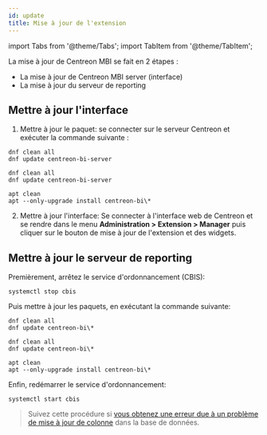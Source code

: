 ```yaml
---
id: update
title: Mise à jour de l'extension
---
```

import Tabs from '@theme/Tabs';
import TabItem from '@theme/TabItem';

La mise à jour de Centreon MBI se fait en 2 étapes :

- La mise à jour de Centreon MBI server (interface)
- La mise à jour du serveur de reporting

## Mettre à jour l'interface

1. Mettre à jour le paquet: se connecter sur le serveur Centreon et exécuter la commande suivante :

<Tabs groupId="sync">
<TabItem value="Alma / RHEL / Oracle Linux 8" label="Alma / RHEL / Oracle Linux 8">

```shell
dnf clean all
dnf update centreon-bi-server
```

</TabItem>
<TabItem value="Alma / RHEL / Oracle Linux 9" label="Alma / RHEL / Oracle Linux 9">

```shell
dnf clean all
dnf update centreon-bi-server
```

</TabItem>
<TabItem value="Debian 11 & 12" label="Debian 11 & 12">

```shell
apt clean
apt --only-upgrade install centreon-bi\*
```

</TabItem>
</Tabs>

2. Mettre à jour l'interface: Se connecter à l'interface web de Centreon et se rendre dans le menu
 **Administration > Extension > Manager** puis cliquer sur le bouton de mise à jour de l'extension et des widgets.

## Mettre à jour le serveur de reporting

Premièrement, arrêtez le service d'ordonnancement (CBIS):

```shell
systemctl stop cbis
```

Puis mettre à jour les paquets, en exécutant la commande suivante:

<Tabs groupId="sync">
<TabItem value="Alma / RHEL / Oracle Linux 8" label="Alma / RHEL / Oracle Linux 8">

```shell
dnf clean all
dnf update centreon-bi\*
```

</TabItem>
<TabItem value="Alma / RHEL / Oracle Linux 9" label="Alma / RHEL / Oracle Linux 9">

```shell
dnf clean all
dnf update centreon-bi\*
```

</TabItem>
<TabItem value="Debian 11 & 12" label="Debian 11 & 12">

```shell
apt clean
apt --only-upgrade install centreon-bi\*
```

</TabItem>
</Tabs>

Enfin, redémarrer le service d'ordonnancement:

```shell
systemctl start cbis
```

> Suivez cette procédure si [vous obtenez une erreur due à un problème de mise à jour de colonne](../resources/known-issues.md#vous-obtenez-des-erreurs-lors-de-limport-journalier-et-calcul-des-statistiques) dans la base de données.
